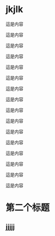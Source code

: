 # jkjlk

這是内容

這是内容

這是内容

這是内容

這是内容

這是内容

這是内容

這是内容

這是内容

這是内容

這是内容

這是内容

這是内容

這是内容

這是内容

這是内容

# 第二个标题
## jjjjj